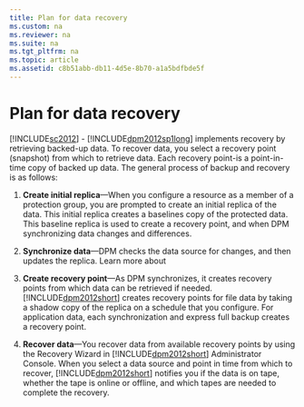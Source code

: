 ```yaml
---
title: Plan for data recovery
ms.custom: na
ms.reviewer: na
ms.suite: na
ms.tgt_pltfrm: na
ms.topic: article
ms.assetid: c8b51abb-db11-4d5e-8b70-a1a5bdfbde5f
---
```

# Plan for data recovery
[!INCLUDE[sc2012](./Token/sc2012_md.md)] \- [!INCLUDE[dpm2012sp1long](./Token/dpm2012sp1long_md.md)] implements recovery by retrieving backed\-up data. To recover data, you select a recovery point \(snapshot\) from which to retrieve data. Each recovery point\-is a point\-in\-time copy of backed up data. The general process of backup and recovery is as follows:

1.  **Create initial replica**—When you configure a resource as a member of a protection group, you are prompted to create an initial replica of the data. This initial replica creates a baselines copy of the protected data. This baseline replica is used to create a recovery point, and when DPM synchronizing data changes and differences.

2.  **Synchronize data**—DPM checks the data source for changes, and then updates the replica. Learn more about

3.  **Create recovery point**—As DPM synchronizes, it creates recovery points from which data can be retrieved if needed. [!INCLUDE[dpm2012short](./Token/dpm2012short_md.md)] creates recovery points for file data by taking a shadow copy of the replica on a schedule that you configure. For application data, each synchronization and express full backup creates a recovery point.

4.  **Recover data**—You recover data from available recovery points by using the Recovery Wizard in [!INCLUDE[dpm2012short](./Token/dpm2012short_md.md)] Administrator Console. When you select a data source and point in time from which to recover, [!INCLUDE[dpm2012short](./Token/dpm2012short_md.md)] notifies you if the data is on tape, whether the tape is online or offline, and which tapes are needed to complete the recovery.


